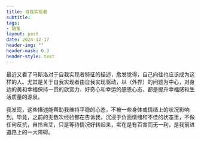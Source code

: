 ```yaml
---
title: 自我实现者
subtitle: 
tags:
- 随笔
layout: post
date: 2024-12-17
header-img: ""
header-mask: 0.3
header-style: text
---
```


最近又看了马斯洛对于自我实现者特征的描述，愈发觉得，自己向往也应该成为这样的人。尤其是关于自我实现者由自我实现驱动，以（外界）的问题为中心，对身边的美和幸福保持一贯的欣赏力、好奇心和幸运的感恩心态，都是提升幸福感和生活质量的源泉。

我发现，这些描述能帮助我维持平稳的心态，不被一些身体或情绪上的状况影响到。毕竟，之前的无数次经验都在告诉我，沉浸于负面情绪和不佳的状态里，不做任何反抗，自怜自艾，只是等待情况好转起来，实在是有百害而无一利，是我前进道路上的一大障碍。